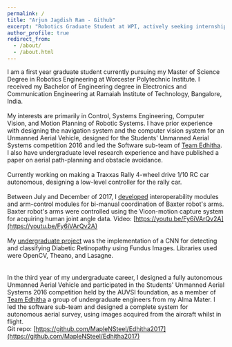 ```yaml
---
permalink: /
title: "Arjun Jagdish Ram - Github"
excerpt: "Robotics Graduate Student at WPI, actively seeking internships for Summer 2017"
author_profile: true
redirect_from: 
  - /about/
  - /about.html
---
```


I am a first year graduate student currently pursuing my Master of Science Degree in Robotics Engineering at Worcester Polytechnic Institute. I received my Bachelor of Engineering degree in Electronics and Communication Engineering at Ramaiah Institute of Technology, Bangalore, India.
<br />
<br />
My interests are primarily in Control, Systems Engineering, Computer Vision, and Motion Planning of Robotic Systems. I have prior experience with designing the navigation system and the computer vision system for an Unmanned Aerial Vehicle, designed for the Students' Unmanned Aerial Systems competition 2016 and led the Software sub-team of [Team Edhitha](http://www.edhitha-uas.com/). 
<br />
I also have undergraduate level research experience and have published a paper on aerial path-planning and obstacle avoidance.
<br />
<br />
Currently working on making a Traxxas Rally 4-wheel drive 1/10 RC car autonomous, designing a low-level controller for the rally car.
<br />
<br />
Between July and December of 2017, I [developed](https://github.com/MapleNSteel/TVM) interoperability modules and arm-control modules for bi-manual coordination of Baxter robot's arms. Baxter robot's arms were controlled using the Vicon-motion capture system for acquiring human joint angle data. Video: [https://youtu.be/Fy6iVArQv2A](https://youtu.be/Fy6iVArQv2A)
<br />
<br />
My [undergraduate project](https://github.com/MapleNSteel/DR-detect-and-classify) was the implementation of a CNN for detecting and classifying Diabetic Retinopathy using Fundus Images. Libraries used were OpenCV, Theano, and Lasagne.
<br />	
<br />
In the third year of my undergraduate career, I designed a fully autonomous Unmanned Aerial Vehicle and participated in the Students' Unmanned Aerial Systems 2016 competition held by the AUVSI foundation, as a member of [Team Edhitha](http://www.edhitha-uas.com/) a group of undergraduate engineers from my Alma Mater. I led the software sub-team and designed a complete system for autonomous aerial survey, using images acquired from the aircraft whilst in flight.
<br />
Git repo: [https://github.com/MapleNSteel/Edhitha2017](https://github.com/MapleNSteel/Edhitha2017)




